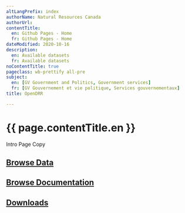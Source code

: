 ```yaml
---
altLangPrefix: index
authorName: Natural Resources Canada
authorUrl:
contentTitle:
  en: Github Pages - Home
  fr: Github Pages - Home
dateModified: 2020-10-16
description:
  en: Available datasets
  fr: Available datasets
noContentTitle: true
pageclass: wb-prettify all-pre
subject:
  en: [GV Government and Politics, Government services]
  fr: [GV Gouvernement et vie politique, Services gouvernementaux]
title: OpenDRR

---
```

# {{ page.contentTitle.en }}

<!-- {{page.description.en}} -->

 Intro Page Copy <br/>
## [Browse Data](http://127.0.0.1:4000/datasets/)


## [Browse Documentation](http://127.0.0.1:4000/documentation)


## [Downloads](http://127.0.0.1:4000/downloads/)
